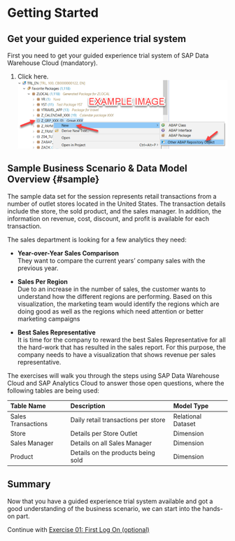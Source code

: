 # Getting Started

## Get your guided experience trial system 

First you need to get your guided experience trial system of SAP Data Warehouse Cloud (mandatory).

1.	Click here.
<br>![](images/00_00_0010.png)

## Sample Business Scenario & Data Model Overview  {#sample}

The sample data set for the session represents retail transactions from a number of outlet stores located in the United States. The transaction details include the store, the sold product, and the sales manager. In addition, the information on revenue, cost, discount, and profit is available for each transaction. 

The sales department is looking for a few analytics they need:

* **Year-over-Year Sales Comparison**<br>
They want to compare the current years’ company sales with the previous year.  

* **Sales Per Region**<br>
Due to an increase in the number of sales, the customer wants to understand how the different regions are  performing. Based on this visualization, the marketing team would identify the regions which are doing good as  well as the regions which need attention or better marketing campaigns  

* **Best Sales Representative**<br>
It is time for the company to reward the best Sales Representative for all the hard-work that has resulted in the  sales report. For this purpose, the company needs to have a visualization that shows revenue per sales  representative.  

The exercises will walk you through the steps using SAP Data Warehouse Cloud and SAP Analytics Cloud to answer those open questions, where the following tables are being used:  

| Table Name          | Description                           | Model Type          |
|:--------------------|:--------------------------------------|:--------------------|
| Sales Transactions  | Daily retail transactions per store   | Relational Dataset  |
| Store	              | Details per Store Outlet              | Dimension           | 
| Sales Manager       | Details on all Sales Manager          | Dimension           | 
| Product             | Details on the products being sold    | Dimension           | 


## Summary

Now that you have a guided experience trial system available and got a good understanding of the business scenario, we can start into the hands-on part.

Continue with [Exercise 01: First Log On (optional)](../ex1/README.md)

